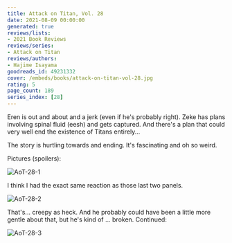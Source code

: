 ```yaml
---
title: Attack on Titan, Vol. 28
date: 2021-08-09 00:00:00
generated: true
reviews/lists:
- 2021 Book Reviews
reviews/series:
- Attack on Titan
reviews/authors:
- Hajime Isayama
goodreads_id: 49231332
cover: /embeds/books/attack-on-titan-vol-28.jpg
rating: 5
page_count: 189
series_index: [28]
---
```

Eren is out and about and a jerk (even if he's probably right). Zeke has plans involving spinal fluid (eesh) and gets captured. And there's a plan that could very well end the existence of Titans entirely...  

The story is hurtling towards and ending. It's fascinating and oh so weird.  

<!--more-->

Pictures (spoilers):  

![AoT-28-1](/embeds/books/attachments/aot-28-1.png)  

I think I had the exact same reaction as those last two panels.  

![AoT-28-2](/embeds/books/attachments/aot-28-2.png)  

That's... creepy as heck. And he probably could have been a little more gentle about that, but he's kind of ... broken. Continued:  

![AoT-28-3](/embeds/books/attachments/aot-28-3.png)